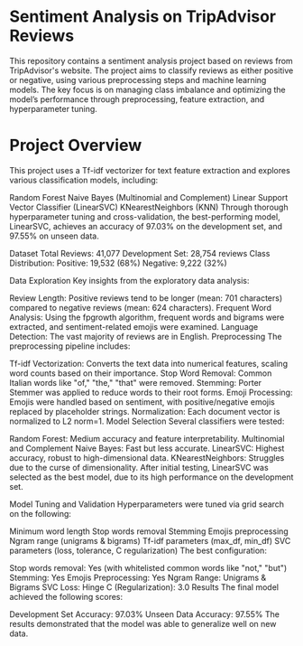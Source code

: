 # Sentiment Analysis on TripAdvisor Reviews

This repository contains a sentiment analysis project based on reviews from TripAdvisor's website. The project aims to classify reviews as either positive or negative, using various preprocessing steps and machine learning models. The key focus is on managing class imbalance and optimizing the model’s performance through preprocessing, feature extraction, and hyperparameter tuning.


# Project Overview
This project uses a Tf-idf vectorizer for text feature extraction and explores various classification models, including:

Random Forest
Naive Bayes (Multinomial and Complement)
Linear Support Vector Classifier (LinearSVC)
KNearestNeighbors (KNN)
Through thorough hyperparameter tuning and cross-validation, the best-performing model, LinearSVC, achieves an accuracy of 97.03% on the development set, and 97.55% on unseen data.

Dataset
Total Reviews: 41,077
Development Set: 28,754 reviews
Class Distribution:
Positive: 19,532 (68%)
Negative: 9,222 (32%)


Data Exploration
Key insights from the exploratory data analysis:

Review Length: Positive reviews tend to be longer (mean: 701 characters) compared to negative reviews (mean: 624 characters).
Frequent Word Analysis: Using the fpgrowth algorithm, frequent words and bigrams were extracted, and sentiment-related emojis were examined.
Language Detection: The vast majority of reviews are in English.
Preprocessing
The preprocessing pipeline includes:

Tf-idf Vectorization: Converts the text data into numerical features, scaling word counts based on their importance.
Stop Word Removal: Common Italian words like "of," "the," "that" were removed.
Stemming: Porter Stemmer was applied to reduce words to their root forms.
Emoji Processing: Emojis were handled based on sentiment, with positive/negative emojis replaced by placeholder strings.
Normalization: Each document vector is normalized to L2 norm=1.
Model Selection
Several classifiers were tested:

Random Forest: Medium accuracy and feature interpretability.
Multinomial and Complement Naive Bayes: Fast but less accurate.
LinearSVC: Highest accuracy, robust to high-dimensional data.
KNearestNeighbors: Struggles due to the curse of dimensionality.
After initial testing, LinearSVC was selected as the best model, due to its high performance on the development set.

Model Tuning and Validation
Hyperparameters were tuned via grid search on the following:

Minimum word length
Stop words removal
Stemming
Emojis preprocessing
Ngram range (unigrams & bigrams)
Tf-idf parameters (max_df, min_df)
SVC parameters (loss, tolerance, C regularization)
The best configuration:

Stop words removal: Yes (with whitelisted common words like "not," "but")
Stemming: Yes
Emojis Preprocessing: Yes
Ngram Range: Unigrams & Bigrams
SVC Loss: Hinge
C (Regularization): 3.0
Results
The final model achieved the following scores:

Development Set Accuracy: 97.03%
Unseen Data Accuracy: 97.55%
The results demonstrated that the model was able to generalize well on new data.
